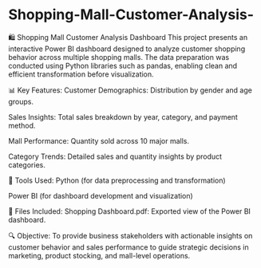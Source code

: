 # Shopping-Mall-Customer-Analysis-
🛍️ Shopping Mall Customer Analysis Dashboard
This project presents an interactive Power BI dashboard designed to analyze customer shopping behavior across multiple shopping malls. The data preparation was conducted using Python libraries such as pandas, enabling clean and efficient transformation before visualization.

📊 Key Features:
Customer Demographics: Distribution by gender and age groups.

Sales Insights: Total sales breakdown by year, category, and payment method.

Mall Performance: Quantity sold across 10 major malls.

Category Trends: Detailed sales and quantity insights by product categories.

🧰 Tools Used:
Python (for data preprocessing and transformation)

Power BI (for dashboard development and visualization)

📁 Files Included:
Shopping Dashboard.pdf: Exported view of the Power BI dashboard.

🔍 Objective:
To provide business stakeholders with actionable insights on customer behavior and sales performance to guide strategic decisions in marketing, product stocking, and mall-level operations.

